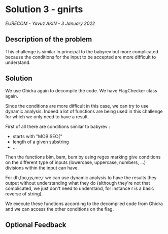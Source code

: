 # Solution 3 - gnirts

*EURECOM - Yavuz AKIN - 3 January 2022*

## Description of the problem

This challenge is similar in principal to the babyrev but more complicated because the conditions for the input to be accepted are more difficult to understand. 


## Solution
 
We use Ghidra again to decompile the code. We have FlagChecker class again.

Since the conditions are more difficult in this case, we can try to use dynamic analysis. Indeed a lot of functions are being used in this challenge for which we only need to have a result. 

First of all there are conditions similar to babyrev : 
 
- starts with "MOBISEC{"
- length of a given substring
- ...

Then the functions bim, bam, bum by using regex marking give conditions on the different type of inputs (lowercase, uppercase, numbers, ...) divisions within the input can have.

For dh,foo,gs,me,r we can use dynamic analysis to have the results they output without understanding what they do (although they're not that complicated, we just don't need to understand, for instance r is a basic reverse of string).

We execute these functions according to the decompiled code from Ghidra and we can access the other conditions on the flag. 



## Optional Feedback


